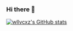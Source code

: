 ### Hi there 👋

[![wllvcxz's GitHub stats](https://github-readme-stats.vercel.app/api?username=wllvcxz)](https://github.com/anuraghazra/github-readme-stats)


<!--
**wllvcxz/wllvcxz** is a ✨ _special_ ✨ repository because its `README.md` (this file) appears on your GitHub profile.

Here are some ideas to get you started:

- 🔭 I’m currently working on ...
- 🌱 I’m currently learning ...
- 👯 I’m looking to collaborate on ...
- 🤔 I’m looking for help with ...
- 💬 Ask me about ...
- 📫 How to reach me: ...
- 😄 Pronouns: ...
- ⚡ Fun fact: ...
-->
